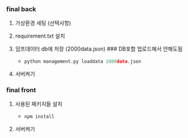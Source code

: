 ### final back

1.  가상환경 세팅 (선택사항)

2. requirement.txt 설치

3. 덤프데이터 db에 저장 (2000data.json) ### DB포함 업로드해서 안해도됨

   - ```python
     python management.py loaddata 2000data.json
     ```

4. 서버켜기



### final front

1. 사용된 패키지들 설치

   - ```bash
     npm install
     ```

2. 서버켜기